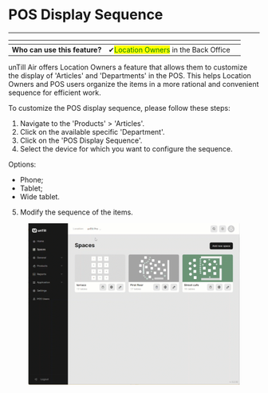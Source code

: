 # POS Display Sequence

***

<table data-card-size="large" data-view="cards"><thead><tr><th></th><th></th><th></th></tr></thead><tbody><tr><td><strong>Who can use this feature?</strong></td><td><span data-gb-custom-inline data-tag="emoji" data-code="2714">✔</span><mark style="color:green;">Location Owners</mark> in the Back Office</td><td></td></tr></tbody></table>

unTill Air offers Location Owners a feature that allows them to customize the display of 'Articles' and 'Departments' in the POS. This helps Location Owners and POS users organize the items in a more rational and convenient sequence for efficient work.

To customize the POS display sequence, please follow these steps:

1. Navigate to the 'Products' > 'Articles'.
2. Click on the available specific 'Department'.
3. Click on the 'POS Display Sequence'.
4. Select the device for which you want to configure the sequence.

Options:

* Phone;
* Tablet;
* Wide tablet.

5. Modify the sequence of the items.

<figure><img src=".gitbook/assets/sequence.gif" alt=""><figcaption></figcaption></figure>
